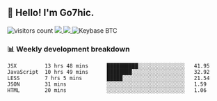 ## 👋 Hello! I'm Go7hic.

 ![visitors count](https://visitors-by-url-pls-dont-use-this-in-your-repo.vercel.app/Go7hic-github-readme)
 <a href="https://twitter.com/Go7hic">
    <img src="https://img.shields.io/badge/-@Go7hic-1ca0f1?style=flat-square&labelColor=1ca0f1&logo=twitter&logoColor=white&link=https://twitter.com/Go7hic">
   <a/>
   <a href="mailto:gtfx0209@gmail.com">
    <img src="https://img.shields.io/badge/-gtfx0209@gmail.com-c14438?style=flat-square&logo=Gmail&logoColor=white&link=mailto:gtfx0209@gmail.com">
   <a/>
    ![Keybase BTC](https://img.shields.io/keybase/btc/Go7hic)
 <!--
🔭 I’m currently working
🌱 I’m currently learning
💬 Ask me about 
📫 How to reach me: 
⚡ Fun fact: 
-->
 <!--
![My Github Stats](https://github-readme-stats.vercel.app/api?username=Go7hic&show_icons=true&count_private=true)

-->

### 📊 Weekly development breakdown
<!--START_SECTION:waka-->
```text
JSX         13 hrs 48 mins      ██████████░░░░░░░░░░░░░░░   41.95 
JavaScript  10 hrs 49 mins      ████████░░░░░░░░░░░░░░░░░   32.92 
LESS        7 hrs 5 mins        █████░░░░░░░░░░░░░░░░░░░░   21.54 
JSON        31 mins             ░░░░░░░░░░░░░░░░░░░░░░░░░   1.59 
HTML        20 mins             ░░░░░░░░░░░░░░░░░░░░░░░░░   1.06
```
<!--END_SECTION:waka-->

